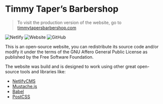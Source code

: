 # Timmy Taper’s Barbershop

> To visit the production version of the website, go to [timmytapersbarbershop.com](https://timmytapersbarbershop.com)

![Netlify](https://img.shields.io/netlify/<>?label=build) ![Website](https://img.shields.io/website/https/timmytapersbarbershop.com.svg) ![GitHub](https://img.shields.io/github/license/amoritan/timmytapersbarbershop)

This is an open-source website, you can redistribute its source code and/or modify it under the terms of the GNU Affero General Public License as published by the Free Software Foundation.

The website was build and is designed to work using other great open-source tools and libraries like:

- [NetlifyCMS](https://github.com/netlify/netlify-cms)
- [Mustache.js](https://github.com/janl/mustache.js)
- [Babel](https://github.com/babel/babel)
- [PostCSS](https://github.com/postcss/postcss)
